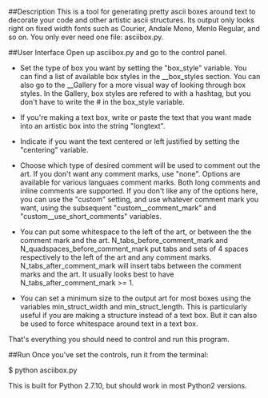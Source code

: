 ##Description
This is a tool for generating pretty ascii boxes around text to decorate your code and other artistic ascii structures. Its output only looks right on fixed width fonts such as Courier, Andale Mono, Menlo Regular, and so on. You only ever need one file: asciibox.py. 

##User Interface
Open up asciibox.py and go to the control panel. 

* Set the type of box you want by setting the "box_style" variable. You can find a list of available box styles in the __box_styles section. You can also go to the __Gallery for a more visual way of looking through box styles. In the Gallery, box styles are refered to with a hashtag, but you don't have to write the # in the box_style variable. 

* If you're making a text box, write or paste the text that you want made into an artistic box into the string "longtext". 

* Indicate if you want the text centered or left justified by setting the "centering" variable.

* Choose which type of desired comment will be used to comment out the art. If you don't want any comment marks, use "none". Options are available for various languaes comment marks. Both long comments and inline comments are supported. If you don't like any of the options here, you can use the "custom" setting, and use whatever comment mark you want, using the subsequent "custom__comment_mark" and "custom__use_short_comments" variables.

* You can put some whitespace to the left of the art, or between the the comment mark and the art. N_tabs_before_comment_mark and N_quadspaces_before_comment_mark put tabs and sets of 4 spaces respectively to the left of the art and any comment marks. N_tabs_after_comment_mark will insert tabs between the comment marks and the art. It usually looks best to have N_tabs_after_comment_mark >= 1. 

* You can set a minimum size to the output art for most boxes using the variables min_struct_width and min_struct_length. This is particularly useful if you are making a structure instead of a text box. But it can also be used to force whitespace around text in a text box. 

That's everything you should need to control and run this program. 

##Run 
Once you've set the controls, run it from the terminal:

$ python asciibox.py

This is built for Python 2.7.10, but should work in most Python2 versions. 
